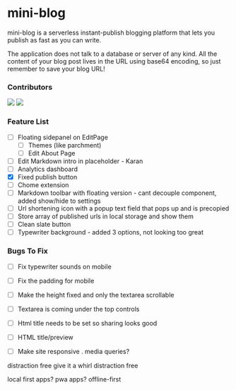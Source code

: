 # mini-blog
mini-blog is a serverless instant-publish blogging platform that lets you publish as fast as you can write.

The application does not talk to a database or server of any kind. All the content of your blog post lives in the URL using base64 encoding, so just remember to save your blog URL!



### Contributors

[![](https://github.com/guptaviha.png?size=50)](https://github.com/guptaviha)
[![](https://github.com/karanrajpal.png?size=50)](https://github.com/karanrajpal)

### Feature List
 - [ ] Floating sidepanel on EditPage
     - [ ] Themes (like parchment)
     - [ ] Edit About Page
 - [ ] Edit Markdown intro in placeholder - Karan
 - [ ] Analytics dashboard
 - [x] Fixed publish button
 - [ ] Chome extension
 - [ ] Markdown toolbar with floating version - cant decouple component, added show/hide to settings
 - [ ] Url shortening icon with a popup text field that pops up and is precopied
 - [ ] Store array of published urls in local storage and show them
 - [ ] Clean slate button
 - [ ] Typewriter background - added 3 options, not looking too great

### Bugs To Fix
 - [ ] Fix typewriter sounds on mobile
 - [ ] Fix the padding for mobile
 - [ ] Make the height fixed and only the textarea scrollable
 - [ ] Textarea is coming under the top controls
 - [ ] Html title needs to be set so sharing looks good
 - [ ] HTML title/preview
 - [ ] Make site responsive . media queries?


distraction free
give it a whirl
distraction free

local first apps?
pwa apps? offline-first